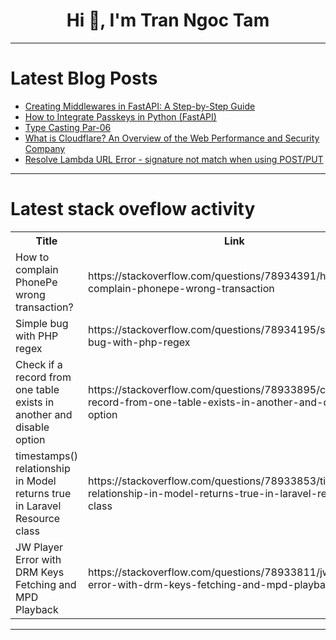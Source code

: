 <h1 align="center">Hi 👋, I'm Tran Ngoc Tam</h1>

---

# Latest Blog Posts 
<!-- BLOG-POST-LIST:START -->
- [Creating Middlewares in FastAPI: A Step-by-Step Guide](https://dev.to/aakashkhanna/creating-middlewares-in-fastapi-a-step-by-step-guide-1b4m)
- [How to Integrate Passkeys in Python &lpar;FastAPI&rpar;](https://dev.to/corbado/how-to-integrate-passkeys-in-python-fastapi-4oo6)
- [Type Casting Par-06](https://dev.to/monirulislam027/type-casting-par-06-6ho)
- [What is Cloudflare? An Overview of the Web Performance and Security Company](https://dev.to/devops_den/what-is-cloudflare-an-overview-of-the-web-performance-and-security-company-180c)
- [Resolve Lambda URL Error - signature not match when using POST/PUT](https://dev.to/vng_bach/resolve-lambda-url-error-signature-not-match-when-using-postput-44jm)
<!-- BLOG-POST-LIST:END -->

---

# Latest stack oveflow activity
<table>
  <tr><th>Title</th><th>Link</th></tr>
  <!-- STACKOVERFLOW:START --><tr><td>How to complain PhonePe wrong transaction?</td><td>https://stackoverflow.com/questions/78934391/how-to-complain-phonepe-wrong-transaction</td></tr><tr><td>Simple bug with PHP regex</td><td>https://stackoverflow.com/questions/78934195/simple-bug-with-php-regex</td></tr><tr><td>Check if a record from one table exists in another and disable option</td><td>https://stackoverflow.com/questions/78933895/check-if-a-record-from-one-table-exists-in-another-and-disable-option</td></tr><tr><td>timestamps&lpar;&rpar; relationship in Model returns true in Laravel Resource class</td><td>https://stackoverflow.com/questions/78933853/timestamps-relationship-in-model-returns-true-in-laravel-resource-class</td></tr><tr><td>JW Player Error with DRM Keys Fetching and MPD Playback</td><td>https://stackoverflow.com/questions/78933811/jw-player-error-with-drm-keys-fetching-and-mpd-playback</td></tr><!-- STACKOVERFLOW:END -->
</table>

---


